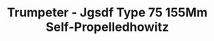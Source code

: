 ---
layout: product
title: "Trumpeter - Jgsdf Type 75 155Mm Self-Propelledhowitz"
price: "6450" 
desc: "N/A"
img_path: "/assets/img/TRU05577.jpg"
brand: "N/A"
available: false
special_offer: false
new: false
soon: false
cat: "010000"
subcat: "013400"
subsubcat: "0N/A"
sifra: "TRU05577"
popular: false
---